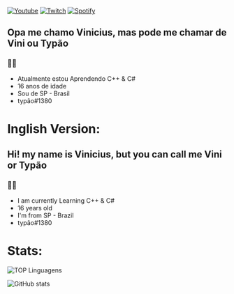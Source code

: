 <a href= https://www.youtube.com/channel/UCsY9wnUKRznPZy1L7jpZfnQ>![Youtube](https://img.shields.io/badge/YouTube-FF0000?style=for-the-badge&logo=youtube&logoColor=white)</a>
<a href= https://www.twitch.tv/vinicdarn)>![Twitch](https://img.shields.io/badge/Twitch-9146FF?style=for-the-badge&logo=twitch&logoColor=white)</a>
<a href=https://open.spotify.com/user/czghl07of3mllegu3mgw96a90?)>![Spotify](https://img.shields.io/badge/Spotify-1ED760?&style=for-the-badge&logo=spotify&logoColor=white)</a>

## Opa me chamo Vinicius, mas pode me chamar de Vini ou Typão
### 🤠🤙

- Atualmente estou Aprendendo C++ & C#
- 16 anos de idade
- Sou de SP - Brasil
- typão#1380




# Inglish Version:
## Hi! my name is Vinicius, but you can call me Vini or Typão
### 🤠🤙

- I am currently Learning C++ & C#
- 16 years old
- I'm from SP - Brazil
- typão#1380
⠀
# Stats:



![TOP Linguagens](https://github-readme-stats.vercel.app/api/top-langs/?username=typevs&layout=compact&theme=dracula)

![GitHub stats](https://github-readme-stats.vercel.app/api?username=typevs&show_icons=true&theme=dracula) 
  
  
